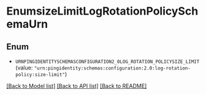 # EnumsizeLimitLogRotationPolicySchemaUrn

## Enum


* `URNPINGIDENTITYSCHEMASCONFIGURATION2_0LOG_ROTATION_POLICYSIZE_LIMIT` (value: `"urn:pingidentity:schemas:configuration:2.0:log-rotation-policy:size-limit"`)


[[Back to Model list]](../README.md#documentation-for-models) [[Back to API list]](../README.md#documentation-for-api-endpoints) [[Back to README]](../README.md)


